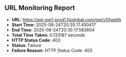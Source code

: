 ## URL Monitoring Report

- **URL:** https://api-gw1-prod1.fisglobal.com/gw/v1/health
- **Start Time:** 2025-08-24T20:35:17.450417
- **End Time:** 2025-08-24T20:35:17.583604
- **Total Time Taken:** 0.133187 seconds
- **HTTP Status Code:** 403
- **Status:** Failure
- **Failure Reason:** HTTP Status Code: 403
